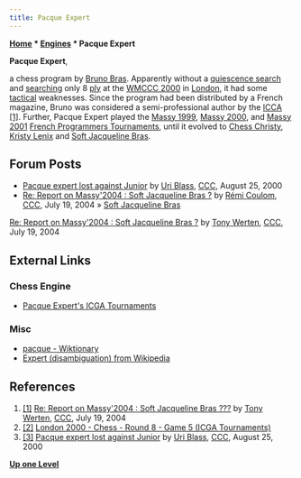 ```yaml
---
title: Pacque Expert
---
```

**[Home](Home "Home") \* [Engines](Engines "Engines") \* Pacque Expert**


**Pacque Expert**,  

a chess program by [Bruno Bras](Bruno_Bras "Bruno Bras"). Apparently without a [quiescence search](Quiescence_Search "Quiescence Search") and [searching](Search "Search") only 8 [ply](Ply "Ply") at the [WMCCC 2000](WMCCC_2000 "WMCCC 2000") in [London](https://en.wikipedia.org/wiki/London), 
it had some [tactical](Tactics "Tactics") weaknesses. Since the program had been distributed by a French magazine, Bruno was considered a semi-professional author by the [ICCA](ICCA "ICCA") <a id="cite-note-1" href="#cite-ref-1">[1]</a>. 
Further, Pacque Expert played the [Massy 1999](index.php?title=Massy_1999&action=edit&redlink=1 "Massy 1999 (page does not exist)"), [Massy 2000](index.php?title=Massy_2000&action=edit&redlink=1 "Massy 2000 (page does not exist)"), and [Massy 2001](Massy_2001 "Massy 2001") [French Programmers Tournaments](French_Programmers_Tournament "French Programmers Tournament"), until it evolved to [Chess Christy](index.php?title=Chess_Christy&action=edit&redlink=1 "Chess Christy (page does not exist)"), [Kristy Lenix](index.php?title=Kristy_Lenix&action=edit&redlink=1 "Kristy Lenix (page does not exist)") and [Soft Jacqueline Bras](Soft_Jacqueline_Bras "Soft Jacqueline Bras").



## Forum Posts


* [Pacque expert lost against Junior](https://www.stmintz.com/ccc/index.php?id=126256) by [Uri Blass](Uri_Blass "Uri Blass"), [CCC](CCC "CCC"), August 25, 2000
* [Re: Report on Massy'2004 : Soft Jacqueline Bras ?](https://www.stmintz.com/ccc/index.php?id=377826) by [Rémi Coulom](R%C3%A9mi_Coulom "Rémi Coulom"), [CCC](CCC "CCC"), July 19, 2004 » [Soft Jacqueline Bras](Soft_Jacqueline_Bras "Soft Jacqueline Bras")


 [Re: Report on Massy'2004 : Soft Jacqueline Bras ?](https://www.stmintz.com/ccc/index.php?id=377858) by [Tony Werten](Tony_van_Roon-Werten "Tony van Roon-Werten"), [CCC](CCC "CCC"), July 19, 2004
## External Links


### Chess Engine


* [Pacque Expert's ICGA Tournaments](https://www.game-ai-forum.org/icga-tournaments/program.php?id=126)


### Misc


* [pacque - Wiktionary](https://en.wiktionary.org/wiki/pacque)
* [Expert (disambiguation) from Wikipedia](https://en.wikipedia.org/wiki/Expert_%28disambiguation%29)


## References


1. <a id="cite-ref-1" href="#cite-note-1">[1]</a> [Re: Report on Massy'2004 : Soft Jacqueline Bras ???](https://www.stmintz.com/ccc/index.php?id=377858) by [Tony Werten](Tony_van_Roon-Werten "Tony van Roon-Werten"), [CCC](CCC "CCC"), July 19, 2004
2. <a id="cite-ref-2" href="#cite-note-2">[2]</a> [London 2000 - Chess - Round 8 - Game 5 (ICGA Tournaments)](https://www.game-ai-forum.org/icga-tournaments/round.php?tournament=31&round=8&id=5)
3. <a id="cite-ref-3" href="#cite-note-3">[3]</a> [Pacque expert lost against Junior](https://www.stmintz.com/ccc/index.php?id=126256) by [Uri Blass](Uri_Blass "Uri Blass"), [CCC](CCC "CCC"), August 25, 2000

**[Up one Level](Engines "Engines")**







 

